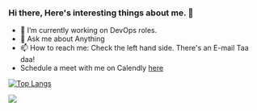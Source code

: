 ### Hi there, Here's interesting things about me. 👋

- 🔭 I’m currently working on DevOps roles.
- 💬 Ask me about Anything
- 📫 How to reach me: Check the left hand side. There's an E-mail Taa daa!
- Schedule a meet with me on Calendly [here](https://calendly.com/lowkey86)

[![Top Langs](https://github-readme-stats.vercel.app/api/top-langs/?username=lowkey-who&layout=compact)](https://github.com/anuraghazra/github-readme-stats)

![](https://komarev.com/ghpvc/?username=meet86)

